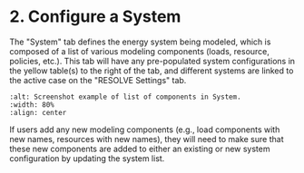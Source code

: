 # 2. Configure a System

The "System" tab defines the energy system being modeled, which is composed of a list of various modeling components
(loads, resource, policies, etc.). This tab will have any pre-populated system configurations in the yellow table(s) 
to the right of the tab, and different systems are linked to the active case on the "RESOLVE Settings" tab.

```{image} ../_images/scenario-tool-system.png
:alt: Screenshot example of list of components in System. 
:width: 80%
:align: center
```

If users add any new modeling components (e.g., load components with new names, resources with new names), they will 
need to make sure that these new components are added to either an existing or new system configuration by updating 
the system list.
